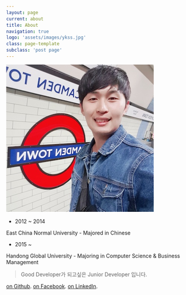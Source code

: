 ```yaml
---
layout: page
current: about
title: About
navigation: true
logo: 'assets/images/ykss.jpg'
class: page-template
subclass: 'post page'
---
```


![ykss2](/assets/images/ykss2.jpg)

* 2012 ~ 2014 

East China Normal University  - Majored in Chinese
* 2015 ~ 

Handong Global University - Majoring in Computer Science & Business Management 

> Good Developer가 되고싶은 Junior Developer 입니다.

[on Github](https://github.com/ykss).
[on Facebook](https://facebook.com/kyeongsang.yu).
[on LinkedIn](https://www.linkedin.com/in/kyeongsangyu).


